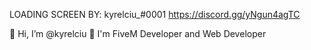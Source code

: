 
LOADING SCREEN BY:
kyrelciu_#0001
https://discord.gg/yNgun4agTC

👋 Hi, I’m @kyrelciu
👀 I'm FiveM Developer and Web Developer

